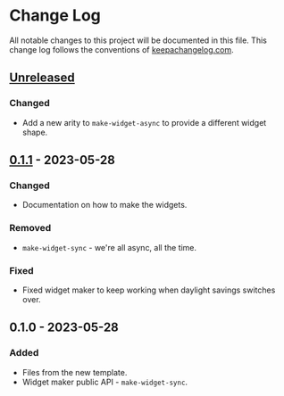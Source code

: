 # Change Log
All notable changes to this project will be documented in this file. This change log follows the conventions of [keepachangelog.com](http://keepachangelog.com/).

## [Unreleased]
### Changed
- Add a new arity to `make-widget-async` to provide a different widget shape.

## [0.1.1] - 2023-05-28
### Changed
- Documentation on how to make the widgets.

### Removed
- `make-widget-sync` - we're all async, all the time.

### Fixed
- Fixed widget maker to keep working when daylight savings switches over.

## 0.1.0 - 2023-05-28
### Added
- Files from the new template.
- Widget maker public API - `make-widget-sync`.

[Unreleased]: https://sourcehost.site/your-name/url-shortener-api/compare/0.1.1...HEAD
[0.1.1]: https://sourcehost.site/your-name/url-shortener-api/compare/0.1.0...0.1.1
